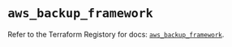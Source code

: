 # `aws_backup_framework`

Refer to the Terraform Registory for docs: [`aws_backup_framework`](https://registry.terraform.io/providers/hashicorp/aws/5.30.0/docs/resources/backup_framework).
